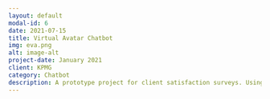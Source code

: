 ```yaml
---
layout: default
modal-id: 6
date: 2021-07-15
title: Virtual Avatar Chatbot
img: eva.png
alt: image-alt
project-date: January 2021
client: KPMG
category: Chatbot
description: A prototype project for client satisfaction surveys. Using Uneeq API for avatar and React for front end customization. The chatbot backend was developed in Google Dialogflox CX.
---
```

